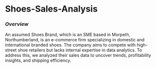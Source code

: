 # Shoes-Sales-Analysis
### *Overview*

An assumed Shoes Brand, which is an SME based in Morpeth, Northumberland, is an e-commerce firm specializing in domestic and international branded shoes. The company aims to compete with high-street shoe retailers but lacks internal expertise in data analytics. To address this, we analyzed their sales data to uncover trends, profitability insights, and shipping efficiency.
